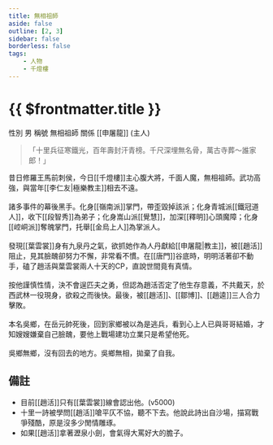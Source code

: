 ```yaml
---
title: 無相祖師
aside: false
outline: [2, 3]
sidebar: false
borderless: false
tags:
    - 人物
    - 千燈樓
---
```


# {{ $frontmatter.title }}

<ChTabs position="bottom">
	<ChTab title="無相祖師">
		<Ch src='/images/characters/special212/real.webp' position='right'/>
		<ChName nameZh='無相祖師' nameEn='Wu Xiang Zushi' position='right' />
		<ChTable>
			<ChTr>
				<ChTd isTitle=true>
					性別
				</ChTd>
				<ChTd>
					男
				</ChTd>
			</ChTr>
			<ChTr>
				<ChTd isTitle=true>
					稱號
				</ChTd>
				<ChTd>
					無相祖師
				</ChTd>
			</ChTr>
			<ChTr>
				<ChTd isTitle=true position='center'>
					關係
				</ChTd>
			</ChTr>
			<ChTr>
				<ChTd position='center'>
					[[申屠龍]] (主人)
				</ChTd>
			</ChTr>
		</ChTable>
	</ChTab>
</ChTabs>
<br>

> 「十里兵征寒鐵光，百年壽封汗青榜。千尺深埋無名骨，萬古寺葬～誰家郎！」

昔日修羅王馬前刺侯，今日[[千燈樓]]主心腹大將，千面人魔，無相祖師。武功高強，與當年[[李仁友|極樂教主]]相去不遠。
<br><br>
諸多事件的幕後黑手。化身[[嶺南派]]掌門，帶歪毀掉該派；化身青城派[[鐵冠道人]]，收下[[段智秀]]為弟子；化身嵩山派[[覺慧]]，加深[[釋明]]心頭魔障；化身[[崆峒派]]奪魄掌門，托舉[[金烏上人]]為掌派人。
<br><br>
發現[[葉雲裳]]身有九泉丹之氣，欲抓她作為人丹獻給[[申屠龍|教主]]，被[[趙活]]阻止，見其臉醜卻努力不懈，非常看不慣。在[[唐門]]谷底時，明明活著卻不動手，磕了趙活與葉雲裳兩人十天的CP，直說世間竟有真情。
<br><br>
按他謹慎性情，決不會逞匹夫之勇，但認為趙活否定了他生存意義，不共戴天，於西武林一役現身，欲殺之而後快。最後，被[[趙活]]、[[鄒博]]、[[趙逵]]三人合力擊敗。
<br><br>
本名吳鄉，在岳元帥死後，回到家鄉被以為是逃兵，看到心上人已與哥哥結婚，才知嫂嫂嫌棄自己臉醜，要他上戰場建功立業只是希望他死。
<br><br>
吳鄉無鄉，沒有回去的地方。吳鄉無相，拋棄了自我。

## 備註

- 目前[[趙活]]只有[[葉雲裳]]線會認出他。(v5000)
- 十里一詩被學問[[趙活]]嗆平仄不協，聽不下去。他說此詩出自沙場，描寫戰爭殘酷，原是沒多少閒情雕琢。
- 如果[[趙活]]拿著瀝泉小劍，會氣得大罵好大的膽子。